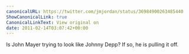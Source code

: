 ```yaml
---
canonicalURL: https://twitter.com/jmjordan/status/36984900263485440
ShowCanonicalLink: true
CanonicalLinkText: View original on
date: 2011-02-14T03:07:42+00:00
---
```

Is John Mayer trying to look like Johnny Depp? If so, he is pulling it off.